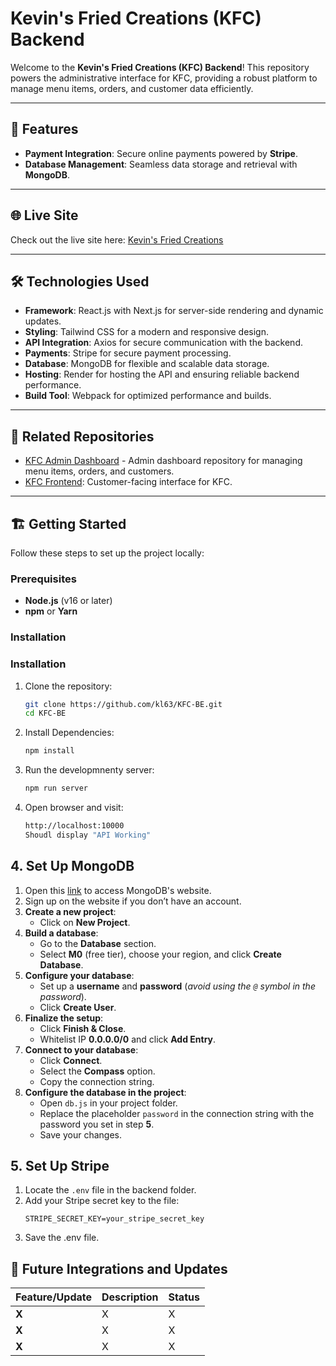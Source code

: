 # Kevin's Fried Creations (KFC) Backend

Welcome to the **Kevin's Fried Creations (KFC) Backend**! This repository powers the administrative interface for KFC, providing a robust platform to manage menu items, orders, and customer data efficiently.

---

## 🚀 Features

- **Payment Integration**: Secure online payments powered by **Stripe**.
- **Database Management**: Seamless data storage and retrieval with **MongoDB**.

---

## 🌐 Live Site

Check out the live site here: [Kevin's Fried Creations](https://kfc-be.onrender.com/)

---

## 🛠️ Technologies Used

- **Framework**: React.js with Next.js for server-side rendering and dynamic updates.
- **Styling**: Tailwind CSS for a modern and responsive design.
- **API Integration**: Axios for secure communication with the backend.
- **Payments**: Stripe for secure payment processing.
- **Database**: MongoDB for flexible and scalable data storage.
- **Hosting**: Render for hosting the API and ensuring reliable backend performance.  
- **Build Tool**: Webpack for optimized performance and builds.

---

## 📂 Related Repositories

- [KFC Admin Dashboard](https://github.com/kl63/KFC-AD) - Admin dashboard repository for managing menu items, orders, and customers.
- [KFC Frontend](https://github.com/kl63/KFC-FE): Customer-facing interface for KFC.

---

## 🏗️ Getting Started

Follow these steps to set up the project locally:

### Prerequisites

- **Node.js** (v16 or later)
- **npm** or **Yarn**

### Installation

### Installation

1. Clone the repository:
   ```bash
   git clone https://github.com/kl63/KFC-BE.git
   cd KFC-BE
2. Install Dependencies:
   ```bash
   npm install
3. Run the developmnenty server:
   ```bash
   npm run server
4. Open browser and visit:
   ```bash
   http://localhost:10000
   Shoudl display "API Working"

## 4. Set Up MongoDB

1. Open this [link](#) to access MongoDB's website.
2. Sign up on the website if you don’t have an account.
3. **Create a new project**:
   - Click on **New Project**.
4. **Build a database**:
   - Go to the **Database** section.
   - Select **M0** (free tier), choose your region, and click **Create Database**.
5. **Configure your database**:
   - Set up a **username** and **password** (*avoid using the `@` symbol in the password*).
   - Click **Create User**.
6. **Finalize the setup**:
   - Click **Finish & Close**.
   - Whitelist IP **0.0.0.0/0** and click **Add Entry**.
7. **Connect to your database**:
   - Click **Connect**.
   - Select the **Compass** option.
   - Copy the connection string.
8. **Configure the database in the project**:
   - Open `db.js` in your project folder.
   - Replace the placeholder `password` in the connection string with the password you set in step **5**.
   - Save your changes.

## 5. Set Up Stripe

1. Locate the `.env` file in the backend folder.
2. Add your Stripe secret key to the file:
   ```env
   STRIPE_SECRET_KEY=your_stripe_secret_key
3. Save the .env file.

## 📅 Future Integrations and Updates

| **Feature/Update**              | **Description**                                                          | **Status**  |
|----------------------------------|--------------------------------------------------------------------------|-------------|
| **X**     | X                         |X|
| **X**     | X                         |X|
| **X**     | X                         |X|
